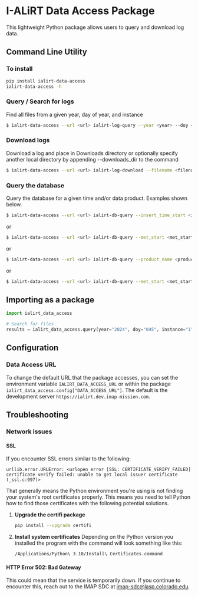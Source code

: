 # I-ALiRT Data Access Package

This lightweight Python package allows users to query and download log data.

## Command Line Utility

### To install

```bash
pip install ialirt-data-access
ialirt-data-access -h
```

### Query / Search for logs

Find all files from a given year, day of year, and instance

```bash
$ ialirt-data-access --url <url> ialirt-log-query --year <year> --doy <doy> --instance <instance>
```

### Download logs

Download a log and place in Downloads directory or optionally specify another local directory by appending --downloads_dir <directory> to the command

```bash
$ ialirt-data-access --url <url> ialirt-log-download --filename <filename>
```

### Query the database

Query the database for a given time and/or data product. Examples shown below.

```bash
$ ialirt-data-access --url <url> ialirt-db-query --insert_time_start <insert_time_start> --insert_time_end <insert_time_end> --product_name <product_name>
```
or
```bash
$ ialirt-data-access --url <url> ialirt-db-query --met_start <met_start> --met_end <met_end>
```
or
```bash
$ ialirt-data-access --url <url> ialirt-db-query --product_name <product_name>
```
or
```bash
$ ialirt-data-access --url <url> ialirt-db-query --met_start <met_start> --product_name <product_name_prefix*>
```


## Importing as a package

```python
import ialirt_data_access

# Search for files
results = ialirt_data_access.query(year="2024", doy="045", instance="1")
```

## Configuration

### Data Access URL

To change the default URL that the package accesses, you can set
the environment variable ``IALIRT_DATA_ACCESS_URL`` or within the
package ``ialirt_data_access.config["DATA_ACCESS_URL"]``. The default
is the development server ``https://ialirt.dev.imap-mission.com``.

## Troubleshooting

### Network issues

#### SSL

If you encounter SSL errors similar to the following:

```text
urllib.error.URLError: <urlopen error [SSL: CERTIFICATE_VERIFY_FAILED] certificate verify failed: unable to get local issuer certificate (_ssl.c:997)>
```

That generally means the Python environment you're using is not finding your system's root
certificates properly. This means you need to tell Python how to find those certificates
with the following potential solutions.

1. **Upgrade the certifi package**

    ```bash
    pip install --upgrade certifi
    ```

2. **Install system certificates**
    Depending on the Python version you installed the program with the command will look something like this:

    ```bash
    /Applications/Python\ 3.10/Install\ Certificates.command
    ```

#### HTTP Error 502: Bad Gateway

This could mean that the service is temporarily down. If you
continue to encounter this, reach out to the IMAP SDC at
<imap-sdc@lasp.colorado.edu>.
